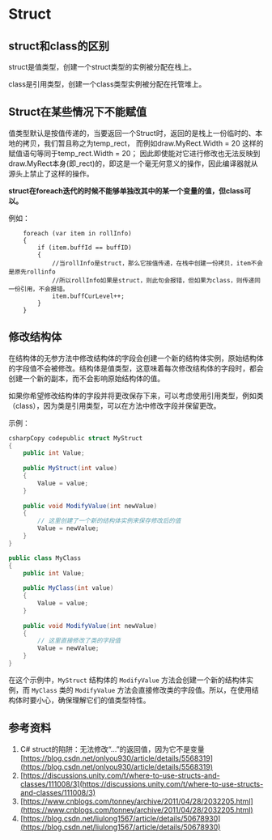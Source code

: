 # Struct

## struct和class的区别

struct是值类型，创建一个struct类型的实例被分配在栈上。

class是引用类型，创建一个class类型实例被分配在托管堆上。

## Struct在某些情况下不能赋值

值类型默认是按值传递的，当要返回一个Struct时，返回的是栈上一份临时的、本地的拷贝，我们暂且称之为temp\_rect， 而例如draw.MyRect.Width = 20 这样的赋值语句等同于temp\_rect.Width = 20； 因此即使能对它进行修改也无法反映到draw.MyRect本身(即\_rect)的，即这是一个毫无何意义的操作，因此编译器就从源头上禁止了这样的操作。

**struct在foreach迭代的时候不能够单独改其中的某一个变量的值，但class可以。**

例如：

```
    foreach (var item in rollInfo)
    {
        if (item.buffId == buffID)
        {
            //当rollInfo是struct，那么它按值传递，在栈中创建一份拷贝，item不会是原先rollinfo
            //所以rollInfo如果是struct，则此句会报错，但如果为class，则传递同一份引用，不会报错。
            item.buffCurLevel++;
        }
    }
```

## 修改结构体

在结构体的无参方法中修改结构体的字段会创建一个新的结构体实例，原始结构体的字段值不会被修改。结构体是值类型，这意味着每次修改结构体的字段时，都会创建一个新的副本，而不会影响原始结构体的值。

如果你希望修改结构体的字段并将更改保存下来，可以考虑使用引用类型，例如类（class），因为类是引用类型，可以在方法中修改字段并保留更改。

示例：

```csharp
csharpCopy codepublic struct MyStruct
{
    public int Value;
    
    public MyStruct(int value)
    {
        Value = value;
    }
    
    public void ModifyValue(int newValue)
    {
        // 这里创建了一个新的结构体实例来保存修改后的值
        Value = newValue;
    }
}

public class MyClass
{
    public int Value;
    
    public MyClass(int value)
    {
        Value = value;
    }
    
    public void ModifyValue(int newValue)
    {
        // 这里直接修改了类的字段值
        Value = newValue;
    }
}
```

在这个示例中，`MyStruct` 结构体的 `ModifyValue` 方法会创建一个新的结构体实例，而 `MyClass` 类的 `ModifyValue` 方法会直接修改类的字段值。所以，在使用结构体时要小心，确保理解它们的值类型特性。

## 参考资料

1. C# struct的陷阱：无法修改“...”的返回值，因为它不是变量 [https://blog.csdn.net/onlyou930/article/details/5568319](https://blog.csdn.net/onlyou930/article/details/5568319)
2. [https://discussions.unity.com/t/where-to-use-structs-and-classes/111008/3](https://discussions.unity.com/t/where-to-use-structs-and-classes/111008/3)
3. [https://www.cnblogs.com/tonney/archive/2011/04/28/2032205.html](https://www.cnblogs.com/tonney/archive/2011/04/28/2032205.html)
4. [https://blog.csdn.net/liulong1567/article/details/50678930](https://blog.csdn.net/liulong1567/article/details/50678930)
